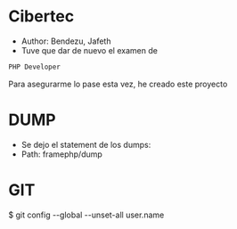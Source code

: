 Cibertec
========

* Author: Bendezu, Jafeth
* Tuve que dar de nuevo el examen de 
```sh
PHP Developer
```
Para asegurarme lo pase esta vez, he creado este proyecto

DUMP
==============
* Se dejo el statement de los dumps:
* Path: framephp/dump


GIT
====
$ git config --global --unset-all user.name


